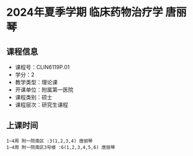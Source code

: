 # 2024年夏季学期 临床药物治疗学 唐丽琴






## 课程信息

- 课程号：CLIN6119P.01
- 学分：2
- 教学类型：理论课
- 开课单位：附属第一医院
- 课程类别：硕士
- 课程层次：研究生课程

## 上课时间

```
1~4周 附一院南区 :3(1,2,3,4) 唐丽琴
1~4周 附一院南区3号楼 :6(1,2,3,4,5,6) 唐丽琴
```

